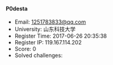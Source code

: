 #### P0desta  

* Email: 1251783833@qq.com  
* University: 山东科技大学  
* Register Time: 2017-06-26 20:35:38  
* Register IP: 119.167.114.202  
* Score: 0  
* Solved challenges: 
